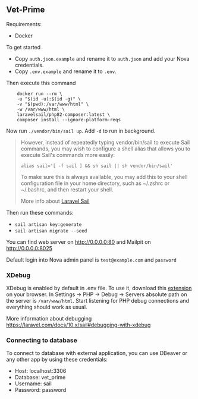## Vet-Prime

Requirements:
- Docker

To get started
- Copy `auth.json.example` and rename it to `auth.json` and add your Nova credentials. 
- Copy `.env.example` and rename it to `.env`. 

Then execute this command
```
    docker run --rm \
    -u "$(id -u):$(id -g)" \
    -v "$(pwd):/var/www/html" \
    -w /var/www/html \
    laravelsail/php82-composer:latest \
    composer install --ignore-platform-reqs
```
Now run `./vendor/bin/sail up`. Add `-d` to run in background.

>However, instead of repeatedly typing vendor/bin/sail to execute Sail commands, you may wish to configure a shell alias that allows you to execute Sail's commands more easily:
>```
>alias sail='[ -f sail ] && sh sail || sh vendor/bin/sail'
>```  
>To make sure this is always available, you may add this to your shell configuration file in your home directory, such as ~/.zshrc or ~/.bashrc, and then restart your shell.
>
>More info about [Laravel Sail](https://laravel.com/docs/10.x/sail)

Then run these commands:
- `sail artisan key:generate`
- `sail artisan migrate --seed`



You can find web server on <http://0.0.0.0:80> and Mailpit on <http://0.0.0.0:8025>  

Default login into Nova admin panel is `test@example.com` and `password`

### XDebug
XDebug is enabled by default in .env file. To use it, download this [extension](https://chrome.google.com/webstore/detail/xdebug-helper/eadndfjplgieldjbigjakmdgkmoaaaoc?hl=en) on your browser.
In Settings -> PHP -> Debug -> Servers absolute path on the server is `/var/www/html`. Start listening for PHP debug connections and
everything should work as usual.  
  
More information about debugging <https://laravel.com/docs/10.x/sail#debugging-with-xdebug>

### Connecting to database
To connect to database with external application, you can use DBeaver or any other app by using these credentials:
- Host: localhost:3306
- Database: vet_prime
- Username: sail
- Password: password
